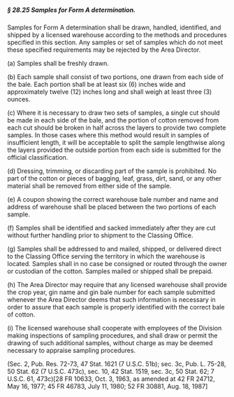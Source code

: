 ##### § 28.25 Samples for Form A determination. #####

Samples for Form A determination shall be drawn, handled, identified, and shipped by a licensed warehouse according to the methods and procedures specified in this section. Any samples or set of samples which do not meet these specified requirements may be rejected by the Area Director.

(a) Samples shall be freshly drawn.

(b) Each sample shall consist of two portions, one drawn from each side of the bale. Each portion shall be at least six (6) inches wide and approximately twelve (12) inches long and shall weigh at least three (3) ounces.

(c) Where it is necessary to draw two sets of samples, a single cut should be made in each side of the bale, and the portion of cotton removed from each cut should be broken in half across the layers to provide two complete samples. In those cases where this method would result in samples of insufficient length, it will be acceptable to split the sample lengthwise along the layers provided the outside portion from each side is submitted for the official classification.

(d) Dressing, trimming, or discarding part of the sample is prohibited. No part of the cotton or pieces of bagging, leaf, grass, dirt, sand, or any other material shall be removed from either side of the sample.

(e) A coupon showing the correct warehouse bale number and name and address of warehouse shall be placed between the two portions of each sample.

(f) Samples shall be identified and sacked immediately after they are cut without further handling prior to shipment to the Classing Office.

(g) Samples shall be addressed to and mailed, shipped, or delivered direct to the Classing Office serving the territory in which the warehouse is located. Samples shall in no case be consigned or routed through the owner or custodian of the cotton. Samples mailed or shipped shall be prepaid.

(h) The Area Director may require that any licensed warehouse shall provide the crop year, gin name and gin bale number for each sample submitted whenever the Area Director deems that such information is necessary in order to assure that each sample is properly identified with the correct bale of cotton.

(i) The licensed warehouse shall cooperate with employees of the Division making inspections of sampling procedures, and shall draw or permit the drawing of such additional samples, without charge as may be deemed necessary to appraise sampling procedures.

(Sec. 2, Pub. Res. 72-73, 47 Stat. 1621 (7 U.S.C. 51b); sec. 3c, Pub. L. 75-28, 50 Stat. 62 (7 U.S.C. 473c), sec. 10, 42 Stat. 1519, sec. 3c, 50 Stat. 62; 7 U.S.C. 61, 473c)[28 FR 10633, Oct. 3, 1963, as amended at 42 FR 24712, May 16, 1977; 45 FR 46783, July 11, 1980; 52 FR 30881, Aug. 18, 1987]